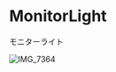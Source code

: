 # MonitorLight

モニターライト

![IMG_7364](https://github.com/user-attachments/assets/4faeffa4-f89c-4c09-8e71-08d66cebefeb)

